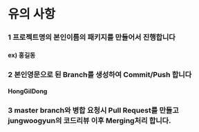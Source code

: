 # 유의 사항
### 1 프로젝트명의 본인이름의 패키지를 만들어서 진행합니다
#### ex) 홍길동

### 2 본인영문으로 된 Branch를 생성하여 Commit/Push 합니다
#### HongGilDong

### 3 master branch와 병합 요청시 Pull Request를 만들고 jungwoogyun의 코드리뷰 이후 Merging처리 합니다.
